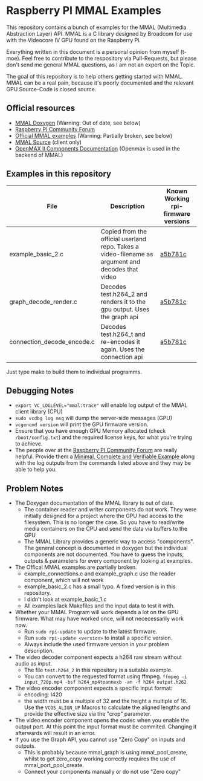 # Raspberry PI MMAL Examples

This repository contains a bunch of examples for the MMAL (Multimedia Abstraction Layer) API.
MMAL is a C library designed by Broadcom for use with the Videocore IV GPU found on the Raspberry Pi.

Everything written in this document is a personal opinion from myself (t-moe). Feel free to contribute to the respository via Pull-Requests, but please don't send me general MMAL questions, as I am not an expert on the Topic.


The goal of this repository is to help others getting started with MMAL. MMAL can be a real pain, because it's poorly documented and the relevant GPU Source-Code is closed source.


## Official resources


* [MMAL Doxygen](http://www.jvcref.com/files/PI/documentation/html/index.html) (Warning: Out of date, see below)
* [Raspberry PI Community Forum](https://www.raspberrypi.org/forums/viewforum.php?f=67)
* [Official MMAL examples](https://github.com/raspberrypi/userland/tree/master/interface/mmal/test/examples) (Warning: Partially broken, see below)
* [MMAL Source](https://github.com/raspberrypi/userland/tree/master/interface/mmal) (client only)
* [OpenMAX Il Components Documentation](http://www.jvcref.com/files/PI/documentation/ilcomponents/index.html) (Openmax is used in the backend of MMAL)



## Examples in this repository

File | Description | Known Working rpi-firmware versions
------------ | ------------- | ---------------------
example_basic_2.c | Copied from the official userland repo. Takes a video-filename as argument and decodes that video | [a5b781c](https://github.com/Hexxeh/rpi-firmware/commit/a5b781c7a761664226ff9654416776d372f8bbf0)
graph_decode_render.c | Decodes test.h264_2 and renders it to the gpu output. Uses the graph api | [a5b781c](https://github.com/Hexxeh/rpi-firmware/commit/a5b781c7a761664226ff9654416776d372f8bbf0)
connection_decode_encode.c | Decodes test.h264_t and re-encodes it again. Uses the connection api | [a5b781c](https://github.com/Hexxeh/rpi-firmware/commit/a5b781c7a761664226ff9654416776d372f8bbf0)


Just type make to build them to individual programms.


## Debugging Notes

* `export VC_LOGLEVEL="mmal:trace"` will enable log output of the MMAL client library (CPU)
* `sudo vcdbg log msg` will dump the server-side messages (GPU)
* `vcgencmd version` will print the GPU firmware version.
* Ensure that you have enough GPU Memory allocated (check `/boot/config.txt`) and the required license keys, for what you're trying to achieve.
* The people over at the [Raspberry PI Community Forum](https://www.raspberrypi.org/forums/viewforum.php?f=67) are really helpful. Provide them a [Minimal, Complete and Verifiable Example ](https://stackoverflow.com/help/mcve) along with the log outputs from the commands listed above and they may be able to help you.

## Problem Notes
* The Doxygen documentation of the MMAL library is out of date.
  * The container reader and writer components do not work. They were initially designed for a project where the GPU had access to the filesystem. This is no longer the case. So you have to read/write media containers on the CPU and send the data via buffers to the GPU
  * The MMAL Library provides a generic way to access "components". The general concept is documented in doxygen but the individual components are not documented. You have to guess the inputs, outputs & parameters for every component by looking at examples.
* The Offical MMAL examples are partially broken.
  * example_connections.c and example_graph.c use the reader component, which will not work
  * example_basic_2.c has a small typo. A fixed version is in this repository.
  * I didn't look at example_basic_1.c
  * All examples lack Makefiles and the input data to test it with.
* Whether your MMAL Program will work depends a lot on the GPU firmware. What may have worked once, will not nececessarily work now.
  * Run `sudo rpi-update` to update to the latest firmware.
  * Run `sudo rpi-update <version>` to install a specific version.
  * Always include the used firmware version in your problem description.
* The video decoder component expects a h264 raw stream without audio as input.
  * The file `test.h264_2` in this repository is a suitable example.
  * You can convert to the requested format using ffmpeg. `ffmpeg -i input_720p.mp4 -bsf h264_mp4toannexb -an -f h264 output.h262`
* The video encoder component expects a specific input format:
  * encoding: I420
  * the width must be a multiple of 32 and the height a multiple of 16. Use the `VCOS_ALIGN_UP` Macros to calculate the aligned lengths and provide the effective size via the "crop" parameter.
* The video encoder component opens the codec when you enable the output port. At this point the input format must be commited. Changing it afterwards will result in an error.
* If you use the Graph API, you cannot use "Zero Copy" on inputs and outputs.
  * This is probably because mmal_graph is using mmal_pool_create, whilst to get zero_copy working correctly requires the use of mmal_port_pool_create.
  * Connect your components manually or do not use "Zero copy"

